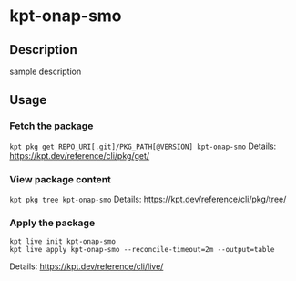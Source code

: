 # kpt-onap-smo

## Description
sample description

## Usage

### Fetch the package
`kpt pkg get REPO_URI[.git]/PKG_PATH[@VERSION] kpt-onap-smo`
Details: https://kpt.dev/reference/cli/pkg/get/

### View package content
`kpt pkg tree kpt-onap-smo`
Details: https://kpt.dev/reference/cli/pkg/tree/

### Apply the package
```
kpt live init kpt-onap-smo
kpt live apply kpt-onap-smo --reconcile-timeout=2m --output=table
```
Details: https://kpt.dev/reference/cli/live/

